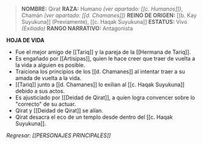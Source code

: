 > **NOMBRE:** Qirat
> **RAZA:** Humano _(ver apartado: [[c. Humanos]])_, Chamán _(ver apartado: [[d. Chamanes]])_
> **REINO DE ORIGEN:** [[b. Kay Suyukuna]] (Previamente), [[c. Haqak Suyukuna]]
> **ESTATUS:** Vivo _(Exiliado)_
> **RANGO NARRATIVO:** Antagonista

**HOJA DE VIDA**
- Fue el mejor amigo de [[Tariq]] y la pareja de la [[Hermana de Tariq]].
- Es engañado por [[Artisipas]], quien le hace creer que traer de vuelta a la vida a alguien es posible.
- Traiciona los principios de los [[d. Chamanes]] al intentar traer a su amada de vuelta a la vida.
- [[Tariq]] junto a [[d. Chamanes]] lo exilian al [[c. Haqak Suyukuna]] debido a sus actos.
- Es ajusticiado por [[Deidad de Qirat]], a quien logra convencer sobre lo "correcto" de su actuar.
- Qirat y [[Deidad de Qirat]] se alían.
- Qirat desacra el eco de un templo desde dentro del [[c. Haqak Suyukuna]].

*Regresar: [[PERSONAJES PRINCIPALES]]*